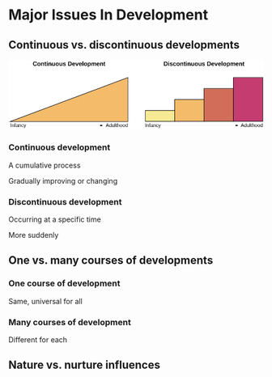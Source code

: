 # Major Issues In Development

## Continuous vs. discontinuous developments

![](continuous-vs-discontinuous.png)

### Continuous development

A cumulative process

Gradually improving or changing

### Discontinuous development

Occurring at a specific time

More suddenly

## One vs. many courses of developments

### One course of development

Same, universal for all

### Many courses of development

Different for each

## Nature vs. nurture influences